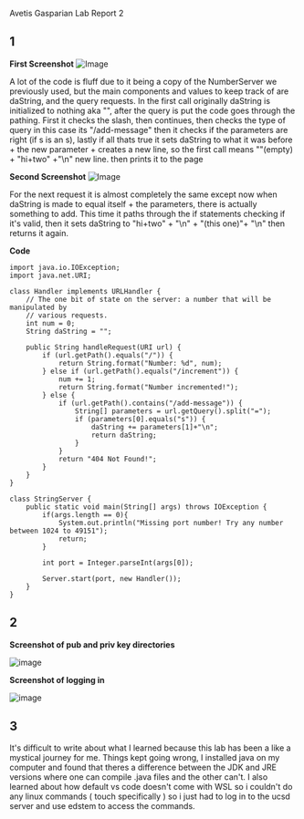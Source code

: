 Avetis Gasparian Lab Report 2

## 1

**First Screenshot**
![Image](https://media.discordapp.net/attachments/1087096047064588378/1165825388786761839/image.png?ex=65484280&is=6535cd80&hm=8c558212812775abe194442615e52da8f143cc68e61b00479e51a1db9120f4d9&=&width=978&height=112)

A lot of the code is fluff due to it being a copy of the NumberServer we previously used, but the main components and values to keep track of are daString, and the query requests. In the first call originally daString is initialized to nothing aka "", after the query is put the code goes through the pathing. First it checks the slash, then continues, then checks the type of query in this case its "/add-message" then it checks if the parameters are right (if s is an s), lastly if all thats true it sets daString to what it was before + the new parameter + creates a new line, so the first call means ""(empty) + "hi+two" +"\n" new line. then prints it to the page

**Second Screenshot**
![Image](https://media.discordapp.net/attachments/1087096047064588378/1165824231909621821/image.pngex=6548416c&is=6535cc6c&hm=6c57de0f8c0d0b23c39d2c039632c71f531c98c3e1e1ca5912e6f6090d3db91c&=&width=1342&height=208)

For the next request it is almost completely the same except now when daString is made to equal itself + the parameters, there is actually something to add. This time it paths through the if statements checking if it's valid, then it sets daString to "hi+two" + "\n" + "(this one)"+ "\n" then returns it again.

**Code**
```
import java.io.IOException;
import java.net.URI;

class Handler implements URLHandler {
    // The one bit of state on the server: a number that will be manipulated by
    // various requests.
    int num = 0;
    String daString = "";

    public String handleRequest(URI url) {
        if (url.getPath().equals("/")) {
            return String.format("Number: %d", num);
        } else if (url.getPath().equals("/increment")) {
            num += 1;
            return String.format("Number incremented!");
        } else {
            if (url.getPath().contains("/add-message")) {
                String[] parameters = url.getQuery().split("=");
                if (parameters[0].equals("s")) {
                    daString += parameters[1]+"\n";
                    return daString;
                }
            }
            return "404 Not Found!";
        }
    }
}

class StringServer {
    public static void main(String[] args) throws IOException {
        if(args.length == 0){
            System.out.println("Missing port number! Try any number between 1024 to 49151");
            return;
        }

        int port = Integer.parseInt(args[0]);

        Server.start(port, new Handler());
    }
}
```

## 2

**Screenshot of pub and priv key directories**

![image](https://media.discordapp.net/attachments/1087096047064588378/1165828622435754004/image.pngex=65484583&is=6535d083&hm=d08515f42d3a6272656bd4a18e3f667823d55358d16515401fe1c842e50f0940&=&width=866&height=716)

**Screenshot of logging in**

![image](https://media.discordapp.net/attachments/1087096047064588378/1165833756016398396/image.pngex=65484a4b&is=6535d54b&hm=75bae627bc9c83e01f7c2d5bdb8162ec66d9980ec8fd8083ff3b3c1997e32953&=&width=1262&height=397)

## 3

It's difficult to write about what I learned because this lab has been a like a mystical journey for me. Things kept going wrong, I installed java on my computer and found that theres a difference between the JDK and JRE versions where one can compile .java files and the other can't. I also learned about how default vs code doesn't come with WSL so i couldn't do any linux commands ( touch specifically ) so i just had to log in to the ucsd server and use edstem to access the commands.
